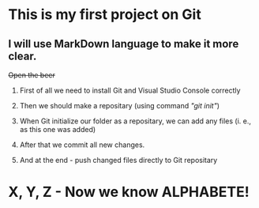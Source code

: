 # This is my first project on Git

## I will use MarkDown language to make it more clear.

~~Open the beer~~

1. First of all we need to install Git and Visual Studio Console correctly

2. Then we should make a repositary (using command *"git init"*)
3. When Git initialize our folder as a repositary, we can add any files (i. e., as this one was added)
4. After that we commit all new changes.
5. And at the end - push changed files directly to Git repositary

# X, Y, Z - Now we know ALPHABETE!